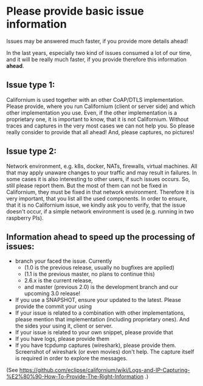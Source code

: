 # Please provide basic issue information

Issues may be answered much faster, if you provide more details ahead!

In the last years, especially two kind of issues consumed a lot of our time, and it will be really much faster, if you provide therefore this information **ahead**.

## Issue type 1:

Californium is used together with an other CoAP/DTLS implementation. Please provide, where you run Californium (client or server side) and which other implementation you use. Even, if the other implementation is a proprietary one, it is important to know, that it is not Californium. Without traces and captures in the very most cases we can not help you. So please really consider to provide that all ahead! And, please captures, no pictures!

## Issue type 2:

Network environment, e.g. k8s, docker, NATs, firewalls, virtual machines. All that may apply unaware changes to your traffic and may result in failures. In some cases it is also interesting to other users, if such issues occurs. So, still please report them. But the most of them can not be fixed in Californium, they must be fixed in that network environment. Therefore it is very important, that you list all the used components. In order to ensure, that it is no Californium issue, we kindly ask you to verify, that the issue doesn't occur, if a simple network environment is used (e.g. running in two raspberry PIs).

## Information ahead to speed up the processing of issues:

* branch your faced the issue. Currently
    * (1.0 is the previous release, usually no bugfixes are applied)
    * (1.1 is the previous master, no plans to continue this)
    * 2.6.x is the current release,
    * and master (previous 2.0) is the development branch and our upcoming 3.0 release!
* If you use a SNAPSHOT, ensure your updated to the latest. Please provide the commit your using
* If your issue is related to a combination with other implementations, please mention that implementation (including proprietary ones). And the sides your using it, client or server.
* If your issue is related to your own snippet, please provide that
* If you have logs, please provide them
* If you have tcpdump captures (wireshark), please provide them. Screenshot of wireshark (or even movies) don't help. The capture itself is required in order to explore the messages.

(See https://github.com/eclipse/californium/wiki/Logs-and-IP-Capturing-%E2%80%90-How-To-Provide-The-Right-Information .)
